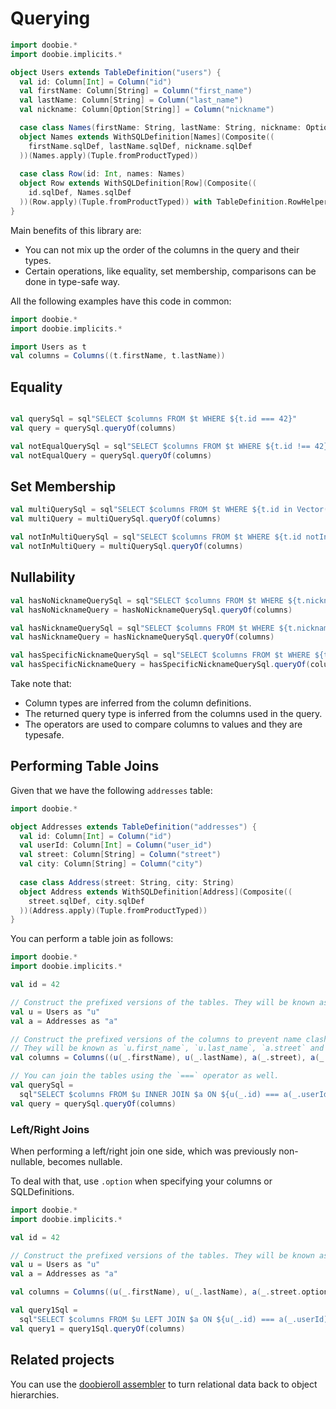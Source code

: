 # Querying

```scala mdoc:invisible
import doobie.*
import doobie.implicits.*

object Users extends TableDefinition("users") {
  val id: Column[Int] = Column("id")
  val firstName: Column[String] = Column("first_name")
  val lastName: Column[String] = Column("last_name")
  val nickname: Column[Option[String]] = Column("nickname")

  case class Names(firstName: String, lastName: String, nickname: Option[String])
  object Names extends WithSQLDefinition[Names](Composite((
    firstName.sqlDef, lastName.sqlDef, nickname.sqlDef
  ))(Names.apply)(Tuple.fromProductTyped))
  
  case class Row(id: Int, names: Names)
  object Row extends WithSQLDefinition[Row](Composite((
    id.sqlDef, Names.sqlDef
  ))(Row.apply)(Tuple.fromProductTyped)) with TableDefinition.RowHelpers[Row](this)
}
```

Main benefits of this library are:
- You can not mix up the order of the columns in the query and their types.
- Certain operations, like equality, set membership, comparisons can be done in type-safe way.

All the following examples have this code in common:
```scala mdoc
import doobie.*
import doobie.implicits.*

import Users as t
val columns = Columns((t.firstName, t.lastName))
```

## Equality

```scala mdoc:nest

val querySql = sql"SELECT $columns FROM $t WHERE ${t.id === 42}"
val query = querySql.queryOf(columns)

val notEqualQuerySql = sql"SELECT $columns FROM $t WHERE ${t.id !== 42}"
val notEqualQuery = querySql.queryOf(columns)
```

## Set Membership

```scala mdoc:nest
val multiQuerySql = sql"SELECT $columns FROM $t WHERE ${t.id in Vector(1, 2, 3)}"
val multiQuery = multiQuerySql.queryOf(columns)

val notInMultiQuerySql = sql"SELECT $columns FROM $t WHERE ${t.id notIn Vector(1, 2, 3)}"
val notInMultiQuery = multiQuerySql.queryOf(columns)
```

## Nullability

```scala mdoc:nest
val hasNoNicknameQuerySql = sql"SELECT $columns FROM $t WHERE ${t.nickname === None}"
val hasNoNicknameQuery = hasNoNicknameQuerySql.queryOf(columns)

val hasNicknameQuerySql = sql"SELECT $columns FROM $t WHERE ${t.nickname !== None}"
val hasNicknameQuery = hasNicknameQuerySql.queryOf(columns)

val hasSpecificNicknameQuerySql = sql"SELECT $columns FROM $t WHERE ${t.nickname === Some("Johnny")}"
val hasSpecificNicknameQuery = hasSpecificNicknameQuerySql.queryOf(columns)
```

Take note that:

- Column types are inferred from the column definitions.
- The returned query type is inferred from the columns used in the query.
- The operators are used to compare columns to values and they are typesafe.

## Performing Table Joins

Given that we have the following `addresses` table:

```scala mdoc
import doobie.*

object Addresses extends TableDefinition("addresses") {
  val id: Column[Int] = Column("id")
  val userId: Column[Int] = Column("user_id")
  val street: Column[String] = Column("street")
  val city: Column[String] = Column("city")
  
  case class Address(street: String, city: String)
  object Address extends WithSQLDefinition[Address](Composite((
    street.sqlDef, city.sqlDef
  ))(Address.apply)(Tuple.fromProductTyped))
}
```

You can perform a table join as follows:

```scala mdoc:nest
import doobie.*
import doobie.implicits.*

val id = 42

// Construct the prefixed versions of the tables. They will be known as `u` and `a` in the query.
val u = Users as "u"
val a = Addresses as "a"

// Construct the prefixed versions of the columns to prevent name clashes between the tables.
// They will be known as `u.first_name`, `u.last_name`, `a.street` and `a.city` in the query.
val columns = Columns((u(_.firstName), u(_.lastName), a(_.street), a(_.city)))

// You can join the tables using the `===` operator as well.
val querySql =
  sql"SELECT $columns FROM $u INNER JOIN $a ON ${u(_.id) === a(_.userId)} WHERE ${u(_.id) === id}"
val query = querySql.queryOf(columns)

```

### Left/Right Joins

When performing a left/right join one side, which was previously non-nullable, becomes nullable.

To deal with that, use `.option` when specifying your columns or SQLDefinitions.

```scala mdoc:nest
import doobie.*
import doobie.implicits.*

val id = 42

// Construct the prefixed versions of the tables. They will be known as `u` and `a` in the query.
val u = Users as "u"
val a = Addresses as "a"

val columns = Columns((u(_.firstName), u(_.lastName), a(_.street.option)))

val query1Sql =
  sql"SELECT $columns FROM $u LEFT JOIN $a ON ${u(_.id) === a(_.userId)} WHERE ${u(_.id) === id}"
val query1 = query1Sql.queryOf(columns)
```

## Related projects

You can use the [doobieroll assembler](https://jatcwang.github.io/doobieroll/docs/assembler) to turn relational data back to object hierarchies. 

